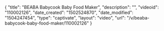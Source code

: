 {
    "title": "BEABA Babycook Baby Food Maker",
    "description": "",
    "videoid": "110002126",
    "date_created": "1502524870",
    "date_modified": "1504247454",
    "type": "captivate",
    "layout": "video",
    "url": "\/v\/beaba-babycook-baby-food-maker\/110002126"
}